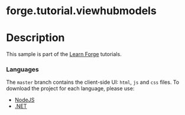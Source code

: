 # forge.tutorial.viewhubmodels

# Description

This sample is part of the [Learn Forge](http://learnforge.autodesk.io) tutorials.

### Languages

The `master` branch contains the client-side UI: `html`, `js` and `css` files. To download the project for each language, please use:

- [NodeJS](https://github.com/Autodesk-Forge/learn.forge.viewhubmodels/tree/nodejs)
- [.NET](https://github.com/Autodesk-Forge/learn.forge.viewhubmodels/tree/net)